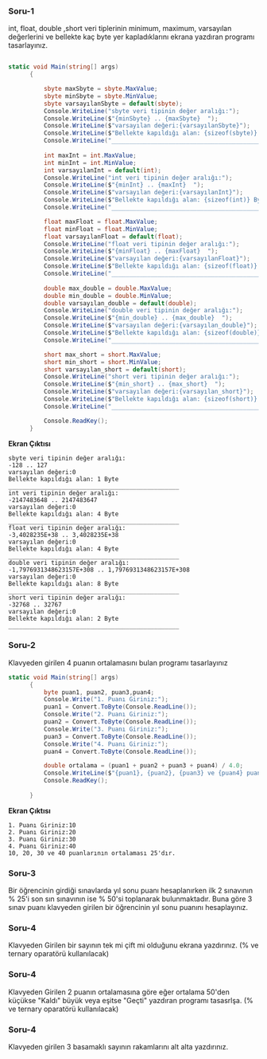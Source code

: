 ### Soru-1
  int, float, double ,short veri tiplerinin minimum, maximum, varsayılan değerlerini ve bellekte kaç byte yer kapladıklarını ekrana yazdıran programı tasarlayınız.
  ```csharp
  
static void Main(string[] args)
        {

            sbyte maxSbyte = sbyte.MaxValue;
            sbyte minSbyte = sbyte.MinValue;
            sbyte varsayılanSbyte = default(sbyte);
            Console.WriteLine("sbyte veri tipinin değer aralığı:");
            Console.WriteLine($"{minSbyte} .. {maxSbyte}  ");
            Console.WriteLine($"varsayılan değeri:{varsayılanSbyte}");
            Console.WriteLine($"Bellekte kapıldığı alan: {sizeof(sbyte)} Byte");
            Console.WriteLine("________________________________________________");
                       
            int maxInt = int.MaxValue;
            int minInt = int.MinValue;
            int varsayılanInt = default(int);
            Console.WriteLine("int veri tipinin değer aralığı:");
            Console.WriteLine($"{minInt} .. {maxInt}  ");
            Console.WriteLine($"varsayılan değeri:{varsayılanInt}");
            Console.WriteLine($"Bellekte kapıldığı alan: {sizeof(int)} Byte");
            Console.WriteLine("________________________________________________");

            float maxFloat = float.MaxValue;
            float minFloat = float.MinValue;
            float varsayılanFloat = default(float);
            Console.WriteLine("float veri tipinin değer aralığı:");
            Console.WriteLine($"{minFloat} .. {maxFloat}  ");
            Console.WriteLine($"varsayılan değeri:{varsayılanFloat}");
            Console.WriteLine($"Bellekte kapıldığı alan: {sizeof(float)} Byte");
            Console.WriteLine("________________________________________________");
                        
            double max_double = double.MaxValue;
            double min_double = double.MinValue;
            double varsayılan_double = default(double);
            Console.WriteLine("double veri tipinin değer aralığı:");
            Console.WriteLine($"{min_double} .. {max_double}  ");
            Console.WriteLine($"varsayılan değeri:{varsayılan_double}");
            Console.WriteLine($"Bellekte kapıldığı alan: {sizeof(double)} Byte");
            Console.WriteLine("________________________________________________");

            short max_short = short.MaxValue;
            short min_short = short.MinValue;
            short varsayılan_short = default(short);
            Console.WriteLine("short veri tipinin değer aralığı:");
            Console.WriteLine($"{min_short} .. {max_short}  ");
            Console.WriteLine($"varsayılan değeri:{varsayılan_short}");
            Console.WriteLine($"Bellekte kapıldığı alan: {sizeof(short)} Byte");
            Console.WriteLine("________________________________________________");

            Console.ReadKey();
        }
  ```
  
  **Ekran Çıktısı**
  ```
  sbyte veri tipinin değer aralığı:
-128 .. 127
varsayılan değeri:0
Bellekte kapıldığı alan: 1 Byte
________________________________________________
int veri tipinin değer aralığı:
-2147483648 .. 2147483647
varsayılan değeri:0
Bellekte kapıldığı alan: 4 Byte
________________________________________________
float veri tipinin değer aralığı:
-3,4028235E+38 .. 3,4028235E+38
varsayılan değeri:0
Bellekte kapıldığı alan: 4 Byte
________________________________________________
double veri tipinin değer aralığı:
-1,7976931348623157E+308 .. 1,7976931348623157E+308
varsayılan değeri:0
Bellekte kapıldığı alan: 8 Byte
________________________________________________
short veri tipinin değer aralığı:
-32768 .. 32767
varsayılan değeri:0
Bellekte kapıldığı alan: 2 Byte
________________________________________________

```

### Soru-2
  Klavyeden girilen 4 puanın ortalamasını bulan programı tasarlayınız
  ```csharp
  static void Main(string[] args)
        {
            byte puan1, puan2, puan3,puan4;
            Console.Write("1. Puanı Giriniz:");
            puan1 = Convert.ToByte(Console.ReadLine());
            Console.Write("2. Puanı Giriniz:");
            puan2 = Convert.ToByte(Console.ReadLine());
            Console.Write("3. Puanı Giriniz:");
            puan3 = Convert.ToByte(Console.ReadLine());
            Console.Write("4. Puanı Giriniz:");
            puan4 = Convert.ToByte(Console.ReadLine());

            double ortalama = (puan1 + puan2 + puan3 + puan4) / 4.0;
            Console.WriteLine($"{puan1}, {puan2}, {puan3} ve {puan4} puanlarının ortalaması {ortalama}'dır. ");
            Console.ReadKey();
      
        }
  
  ```
  
   **Ekran Çıktısı**
  ```
  1. Puanı Giriniz:10
  2. Puanı Giriniz:20
  3. Puanı Giriniz:30
  4. Puanı Giriniz:40
  10, 20, 30 ve 40 puanlarının ortalaması 25'dır.
 ```
### Soru-3
  Bir öğrencinin girdiği sınavlarda yıl sonu puanı hesaplanırken ilk 2 sınavının % 25'i son sın sınavının ise % 50'si toplanarak bulunmaktadır. Buna göre 3 sınav puanı klavyeden girilen bir öğrencinin yıl sonu puanını hesaplayınız.
  
  
### Soru-4
  Klavyeden Girilen bir sayının tek mi çift mi olduğunu ekrana yazdırınız. (% ve ternary oparatörü kullanılacak)
  
### Soru-4
  Klavyeden Girilen 2 puanın ortalamasına göre eğer ortalama 50'den küçükse "Kaldı" büyük veya eşitse "Geçti" yazdıran programı tasasrlşa. (% ve ternary oparatörü kullanılacak)
  
### Soru-4
   Klavyeden girilen 3 basamaklı sayının rakamlarını alt alta yazdırınız.
